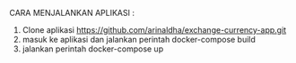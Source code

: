 CARA MENJALANKAN APLIKASI :
1. Clone aplikasi https://github.com/arinaldha/exchange-currency-app.git
2. masuk ke aplikasi dan jalankan perintah docker-compose build
3. jalankan perintah docker-compose up
